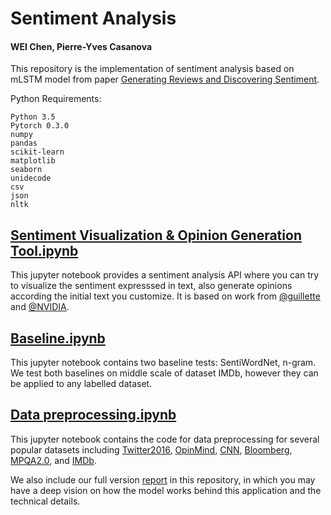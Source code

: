 # Sentiment Analysis
#### WEI Chen, Pierre-Yves Casanova

This repository is the implementation of sentiment analysis based on mLSTM model from paper [Generating Reviews and Discovering Sentiment](https://github.com/openai/generating-reviews-discovering-sentiment).

Python Requirements:

    Python 3.5
    Pytorch 0.3.0
    numpy
    pandas
    scikit-learn
    matplotlib
    seaborn
    unidecode
    csv
    json
    nltk

## [Sentiment Visualization & Opinion Generation Tool.ipynb](https://github.com/WEICHENGIT/Sentiment-Analysis-PRIM/blob/master/Sentiment%20Visualization%20%26%20Opinion%20Generation%20Tool.ipynb) 
This jupyter notebook provides a sentiment analysis API where you can try to visualize the sentiment expresssed in text, also generate opinions according the initial text you customize. It is based on work from [@guillette](https://github.com/guillitte/pytorch-sentiment-neuron) and [@NVIDIA](https://github.com/NVIDIA/sentiment-discovery).

## [Baseline.ipynb](https://github.com/WEICHENGIT/Sentiment-Analysis-PRIM/blob/master/Baseline%20test.ipynb)
This jupyter notebook contains two baseline tests: SentiWordNet, n-gram. We test both baselines on middle scale of dataset IMDb, however they can be applied to any labelled dataset.

## [Data preprocessing.ipynb](https://github.com/WEICHENGIT/Sentiment-Analysis-PRIM/blob/master/Data%20preprocessing.ipynb)
This jupyter notebook contains the code for data preprocessing for several popular datasets including [Twitter2016](http://alt.qcri.org/semeval2017/task4/index.php?id=data-and-tools), [OpinMind](https://www.kaggle.com/c/si650winter11/data), [CNN](https://github.com/deepmind/rc-data/), [Bloomberg](https://github.com/philipperemy/financial-news-dataset), [MPQA2.0](http://mpqa.cs.pitt.edu/corpora/mpqa_corpus/mpqa_corpus_2_0/), and [IMDb](http://ai.stanford.edu/~amaas/data/sentiment/).

We also include our full version [report](https://github.com/WEICHENGIT/Sentiment-Analysis-PRIM/blob/master/report%20v2.0.pdf) in this repository, in which you may have a deep vision on how the model works behind this application and the technical details.
